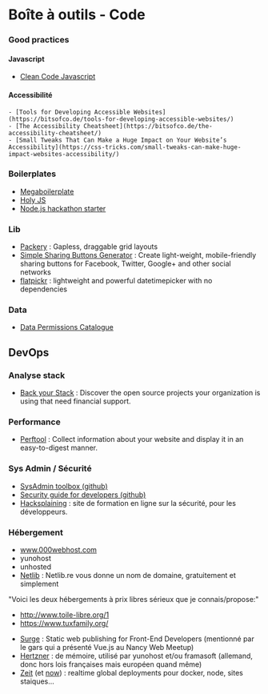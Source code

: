 # Boîte à outils - Code

### Good practices

#### Javascript

- [Clean Code Javascript](https://github.com/ryanmcdermott/clean-code-javascript)

#### Accessibilité
	- [Tools for Developing Accessible Websites](https://bitsofco.de/tools-for-developing-accessible-websites/)
	- [The Accessibility Cheatsheet](https://bitsofco.de/the-accessibility-cheatsheet/)
	- [Small Tweaks That Can Make a Huge Impact on Your Website’s Accessibility](https://css-tricks.com/small-tweaks-can-make-huge-impact-websites-accessibility/)

### Boilerplates

* [Megaboilerplate](http://megaboilerplate.com/)
* [Holy JS](https://github.com/holyjs/holyjs)
* [Node.js hackathon starter](https://github.com/sahat/hackathon-starter)

### Lib

- [Packery](http://packery.metafizzy.co/) : Gapless, draggable grid layouts
- [Simple Sharing Buttons Generator](https://simplesharingbuttons.com) : Create light-weight, mobile-friendly sharing buttons for Facebook, Twitter, Google+ and other social networks
- [flatpickr](https://github.com/chmln/flatpickr) : lightweight and powerful datetimepicker with no dependencies

### Data

- [Data Permissions Catalogue](https://catalogue.projectsbyif.com/)

## DevOps

### Analyse stack

- [Back your Stack](https://backyourstack.com/) : Discover the open source projects your organization is using that need financial support.

### Performance
- [Perftool](http://performance-tool.devbridge.com/) : Collect information about your website and display it in an easy-to-digest manner.

### Sys Admin / Sécurité

- [SysAdmin toolbox (github)](https://github.com/skhaen/sysadmin-toolbox)
- [Security guide for developers (github)](https://github.com/FallibleInc/security-guide-for-developers)
- [Hacksplaining](https://www.hacksplaining.com/) : site de formation en ligne sur la sécurité, pour les développeurs.


### Hébergement

- www.000webhost.com
- yunohost
- unhosted
- [Netlib](https://netlib.re/) : Netlib.re vous donne un nom de domaine, gratuitement et simplement

"Voici les deux hébergements à prix libres sérieux que je connais/propose:"
* http://www.toile-libre.org/1
* https://www.tuxfamily.org/

- [Surge](http://surge.sh/) : Static web publishing for Front-End Developers (mentionné par le gars qui a présenté Vue.js au Nancy Web Meetup)
- [Hertzner](https://www.hetzner.com) : de mémoire, utilisé par yunohost et/ou framasoft (allemand, donc hors lois françaises mais européen quand même)
- [Zeit](https://zeit.co) (et [now](https://zeit.co/now)) : realtime global deployments pour docker, node, sites staiques...

